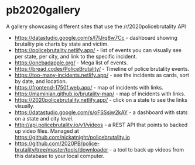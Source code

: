 # pb2020gallery
A gallery showcasing different sites that use the /r/2020policebrutality API

* https://datastudio.google.com/s/l7lJrq8w7Cc - dashboard showing brutality pie charts by state and victim.
* https://policebrutality.netlify.app/ - list of events you can visually see per state, per city, and link to the specific incident.
* https://onebadapple.org/ - Mega list of events.
* https://bread.codes/PoliceBrutality/ - Timeline of police brutality events.
* https://too-many-incidents.netlify.app/ - see the incidents as cards, sort by date, and location.
* https://frontend-1750f.web.app/ - map of incidents with links.
* https://maminian.github.io/brutality-map/ - map of incidents with links.
* https://2020policebrutality.netlify.app/ - click on a state to see the links visually.
* https://datastudio.google.com/s/oFSSsjw2kAY - a dashboard with stats on a state and city level.
* http://api.policebrutality.io/v1/videos - a REST API that points to backed up video files. Managed at https://github.com/nickatnight/policebrutality.io
* https://github.com/2020PB/police-brutality/tree/master/tools/downloader - a tool to back up videos from this database to your local computer.

